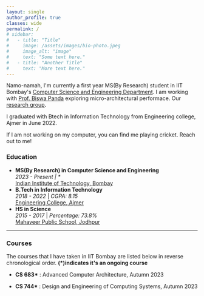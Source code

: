 ```yaml
---
layout: single
author_profile: true
classes: wide
permalink: /
# sidebar:
#   - title: "Title"
#     image: /assets/images/bio-photo.jpeg
#     image_alt: "image"
#     text: "Some text here."
#   - title: "Another Title"
#     text: "More text here."
---
```


Namo-namah, I'm currently a first year MS(By Research) student in IIT Bombay's [Computer Science and Engineering Department](https://www.cse.iitb.ac.in/). I am working with [Prof. Biswa Panda](https://www.cse.iitb.ac.in/~biswa/) exploring micro-architectural performace. Our [research group](https://casper-iitb.github.io/).

I graduated with Btech in Information Technology from Engineering college, Ajmer in June 2022.

If I am not working on my computer, you can find me playing cricket. Reach out to me!

### Education

- **MS(By Research) in Computer Science and Engineering**<br>_2023 - Present &#124; \*_<br>[Indian Institute of Technology, Bombay](https://www.iitb.ac.in/)
- **B.Tech in Information Technology**<br>_2018 - 2022_ &#124; _CGPA: 8.15_<br>[Engineering College, Ajmer](https://ecajmer.ac.in/)
- **HS in Science**<br>_2015 - 2017_ &#124; _Percentage: 73.8%_<br>[Mahaveer Public School, Jodhpur](https://www.mahaveerpublicschooljodhpur.com/)

<!-- To download my résumé click <a href="./assets/pdf/Debojeet_s_Resume.pdf" title="Download Resume" download="debojeetDasResume"><span>here </span><i class="fas fa-download" aria-hidden="true"></i></a><br>
{: .notice--primary} -->

---

### Courses

The courses that I have taken in IIT Bombay are listed below in reverse chronological order.
**(*)indicates it's an ongoing course**

<!-- - **CS 230** : Digital Logic Design and Computer Architecture, Spring 2023 -->
- **CS 683\*** : Advanced Computer Architecture, Autumn 2023

- **CS 744\*** : Design and Engineering of Computing Systems, Autumn 2023


<!-- ### Teaching Assistantship

I have been a teaching assistant for the following courses in IIT Bombay.

- **CS 230/232\*** : Digital Logic Design and Computer Architecture & Lab (DLD & CA), Spring 2023
- **CS 347/333** : Operating Systems & Lab (OS), Autumn 2022

To know more about my courses and teaching assistantship click [here.](./extras/courses/)
{: .notice} -->

<!-- <div  class="notice notice--success">
    <strong>Recent Updates</strong>
    <ul>
        <li><strong>August 2022:</strong> Graduated from CIT Kokrajhar with a B. Tech. in Computer Science and Engineering with a CGPA of 9.57/10</li>
        <li><strong>July 2022:</strong> Joined IIT Bombay to pursue Ph.D. in CSE</li>
        <li><strong>May 2022:</strong> Selected for PhD Programme in CSE Department, IIT Bombay</li>
    </ul>
    <a href="./extras/updates/">All Updates (Archive)</a>
</div>

To know more about me click [here.](./extras/profile/)
{: .notice}

### Research Updates

<div class="notice notice--info">
    <ol>
        <li><strong>Development and Testing of "TeachAR" - A Platform for Teaching AR based Applications</strong><br><strong>Debojeet Das</strong>, Sourav Kumar Biswas, Swaubhik Chakraborty, Dipali Basumatary and Ranjan Maity<br>Submitted in <a href="https://www.mexihc.org/2022/" target=blank>MexIHC 2022</a></li>
    </ol>
    <a href="./research/">All Research (Archive)</a>
</div> -->
